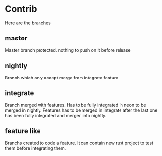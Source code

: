 # Contrib

Here are the branches

## master

Master branch protected. nothing to push on it before release

## nightly

Branch which only accept merge from integrate feature

## integrate

Branch merged with features. Has to be fully integrated in neon to be merged in nightly.
Features has to be merged in integrate after the last one has been fully integrated and merged into nightly.

## feature like

Branchs created to code a feature. It can contain new rust project to test them before integrating them.